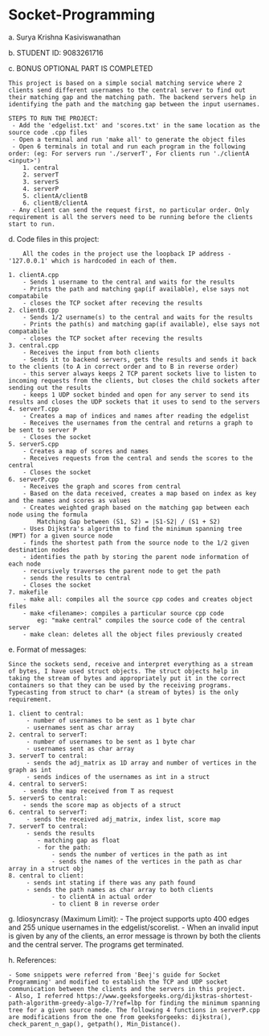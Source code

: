 # Socket-Programming

a. Surya Krishna Kasiviswanathan

b. STUDENT ID: 9083261716

c. BONUS OPTIONAL PART IS COMPLETED

	This project is based on a simple social matching service where 2 clients send different usernames to the central server to find out their matching gap and the matching path. The backend servers help in identifying the path and the matching gap between the input usernames.
	
	STEPS TO RUN THE PROJECT:
	 - Add the 'edgelist.txt' and 'scores.txt' in the same location as the source code .cpp files
	 - Open a terminal and run 'make all' to generate the object files
	 - Open 6 terminals in total and run each program in the following order: (eg: For servers run './serverT', For clients run './clientA <input>')
	 	1. central
	 	2. serverT
	 	3. serverS
	 	4. serverP
	 	5. clientA/clientB
	 	6. clientB/clientA
	 - Any client can send the request first, no particular order. Only requirement is all the servers need to be running before the clients start to run.

d. Code files in this project:
	
		All the codes in the project use the loopback IP address -'127.0.0.1' which is hardcoded in each of them.

	1. clientA.cpp
		- Sends 1 username to the central and waits for the results
		- Prints the path and matching gap(if available), else says not compatabile
		- closes the TCP socket after receving the results
	2. clientB.cpp
		- Sends 1/2 username(s) to the central and waits for the results
		- Prints the path(s) and matching gap(if available), else says not compatabile
		- closes the TCP socket after receving the results
	3. central.cpp
		- Receives the input from both clients
		- Sends it to backend servers, gets the results and sends it back to the clients (to A in correct order and to B in reverse order)
		- this server always keeps 2 TCP parent sockets live to listen to incoming requests from the clients, but closes the child sockets after sending out the results
		- keeps 1 UDP socket binded and open for any server to send its results and closes the UDP sockets that it uses to send to the servers
	4. serverT.cpp
		- Creates a map of indices and names after reading the edgelist
		- Receives the usernames from the central and returns a graph to be sent to server P
		- Closes the socket
	5. serverS.cpp
		- Creates a map of scores and names
		- Receives requests from the central and sends the scores to the central
		- Closes the socket
	6. serverP.cpp
		- Receives the graph and scores from central
		- Based on the data received, creates a map based on index as key and the names and scores as values
		- Creates weighted graph based on the matching gap between each node using the formula
			Matching Gap between (S1, S2) = |S1-S2| / (S1 + S2)
		- Uses Dijkstra's algorithm to find the minimum spanning tree (MPT) for a given source node
		- finds the shortest path from the source node to the 1/2 given destination nodes
		- identifies the path by storing the parent node information of each node
		- recursively traverses the parent node to get the path
		- sends the results to central
		- Closes the socket
	7. makefile
		- make all: compiles all the source cpp codes and creates object files
		- make <filename>: compiles a particular source cpp code
			eg: "make central" compiles the source code of the central server
		- make clean: deletes all the object files previously created

e. Format of messages:
	
	Since the sockets send, receive and interpret everything as a stream of bytes, I have used struct objects. The struct objects help in taking the stream of bytes and appropriately put it in the correct containers so that they can be used by the receiving programs. Typecasting from struct to char* (a stream of bytes) is the only requirement.

	1. client to central:
		 - number of usernames to be sent as 1 byte char
		 - usernames sent as char array
	2. central to serverT:
		 - number of usernames to be sent as 1 byte char
		 - usernames sent as char array 
	3. serverT to central:
		 - sends the adj_matrix as 1D array and number of vertices in the graph as int
		 - sends indices of the usernames as int in a struct
	4. central to serverS:
	 	- sends the map received from T as request
	5. serverS to central:
	 	- sends the score map as objects of a struct
	6. central to serverT:
		 - sends the received adj_matrix, index list, score map
	7. serverT to central:
		 - sends the results
		 	- matching gap as float
		 	- for the path:
		 		- sends the number of vertices in the path as int
		 		- sends the names of the vertices in the path as char array in a struct obj
	8. central to client:
		 - sends int stating if there was any path found
		 - sends the path names as char array to both clients
		 		- to clientA in actual order 
		 		- to client B in reverse order

g. Idiosyncrasy (Maximum Limit):
	- The project supports upto 400 edges and 255 unique usernames in the edgelist/scorelist.
	- When an invalid input is given by any of the clients, an error message is thrown by both the clients and the central server. The programs get terminated.

h. References:

	- Some snippets were referred from 'Beej's guide for Socket Programming' and modified to establish the TCP and UDP socket communication between the clients and the servers in this project. 
	- Also, I referred https://www.geeksforgeeks.org/dijkstras-shortest-path-algorithm-greedy-algo-7/?ref=lbp for finding the minimum spanning tree for a given source node. The following 4 functions in serverP.cpp are modifications from the one from geeksforgeeks: dijkstra(), check_parent_n_gap(), getpath(), Min_Distance(). 



